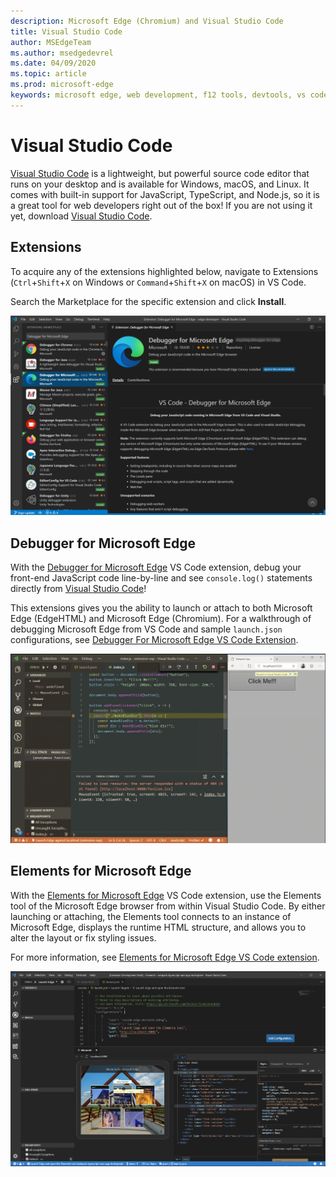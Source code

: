 ```yaml
---
description: Microsoft Edge (Chromium) and Visual Studio Code
title: Visual Studio Code
author: MSEdgeTeam
ms.author: msedgedevrel
ms.date: 04/09/2020
ms.topic: article
ms.prod: microsoft-edge
keywords: microsoft edge, web development, f12 tools, devtools, vs code, visual studio code, debugger
---
```


# Visual Studio Code  

[Visual Studio Code][VisualStudioCodeDocs] is a lightweight, but powerful source code editor that runs on your desktop and is available for Windows, macOS, and Linux.  It comes with built-in support for JavaScript, TypeScript, and Node.js, so it is a great tool for web developers right out of the box!  If you are not using it yet, download [Visual Studio Code][VisualstudioCode].  

## Extensions  

<!-- We want to put something like the tiles for extensions VS Code uses on this page https://code.visualstudio.com/Docs#top-extensions but I don't think this is a markdown page. I think it's a web page. I couldn't find anything in https://github.com/Microsoft/vscode-docs that looks like this page. In the meantime, here's what I've come up with: -->  

To acquire any of the extensions highlighted below, navigate to Extensions \(`Ctrl`+`Shift`+`X` on Windows or `Command`+`Shift`+`X` on macOS\) in VS Code.  

Search the Marketplace for the specific extension and click **Install**.  

![Installing the Debugger for Microsoft Edge VS Code extension][ImageVscodeDebuggerInstall]  

## Debugger for Microsoft Edge  

With the [Debugger for Microsoft Edge][VisualstudioMarketplaceDebuggerMicrosoftEdge] VS Code extension, debug your front-end JavaScript code line-by-line and see `console.log()` statements directly from [Visual Studio Code][VisualstudioCode]!  

This extensions gives you the ability to launch or attach to both Microsoft Edge \(EdgeHTML\) and Microsoft Edge \(Chromium\).  For a walkthrough of debugging Microsoft Edge from VS Code and sample `launch.json` configurations, see [Debugger For Microsoft Edge VS Code Extension][VscodeDebuggerEdge].  

![Debugger for Edge VS Code extension in action][ImageDebuggerEdge]  

## Elements for Microsoft Edge  

With the [Elements for Microsoft Edge][VisualstudioMarketplaceElementsMicrosoftEdgeChromium] VS Code extension, use the Elements tool of the Microsoft Edge browser from within Visual Studio Code.  By either launching or attaching, the Elements tool connects to an instance of Microsoft Edge, displays the runtime HTML structure, and allows you to alter the layout or fix styling issues.  

For more information, see [Elements for Microsoft Edge VS Code extension][VscodeElementsEdge].  

![Elements for Edge VS Code extension in action][ImageElementsEdge]  

<!-- image links -->  

[ImageVscodeDebuggerInstall]: ./media/vscode-debugger-install.png "Installing the Debugger for Microsoft Edge VS Code extension"  
[ImageDebuggerEdge]: ./media/debugger-for-edge.png "Debugger for Edge VS Code extension in action"  
[ImageElementsEdge]: ./media/elements-for-edge.png "Elements for Edge VS Code extension in action"  

<!--links -->  

[VscodeDebuggerEdge]: ./debugger-for-edge.md "Debugger For Microsoft Edge VS Code Extension"  
[VscodeElementsEdge]: ./elements-for-edge.md "Elements For Microsoft Edge VS Code Extension"  

[VisualstudioCode]: https://code.visualstudio.com "Visual Studio Code"  
[VisualStudioCodeDocs]: https://code.visualstudio.com/Docs "Documentation | Visual Studio Code"   

[VisualstudioMarketplaceDebuggerMicrosoftEdge]: https://marketplace.visualstudio.com/items?itemName=msjsdiag.debugger-for-edge "Debugger for Microsoft Edge | Visual Studio Marketplace"  
[VisualstudioMarketplaceElementsMicrosoftEdgeChromium]: https://marketplace.visualstudio.com/items?itemName=ms-edgedevtools.vscode-edge-devtools "Elements for Microsoft Edge (Chromium) | Visual Studio Marketplace"  
